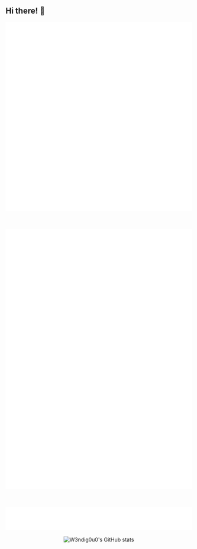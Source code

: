 ## Hi there! 👋
  
<div align="center" float="left" >  

  <div>

![Metrics](https://github.com/W3ndig0u0/W3ndig0u0/blob/main/metrics.svg)

  </div>
  
  </br>
  
  <div>
  
![Metrics](https://github.com/W3ndig0u0/W3ndig0u0/blob/main/metrics.personal.anilist.svg)

  </div>
  
</div>

  
  </br>
  
  
<div align="center" float="left">  

  
  
  <div>

![Metrics](https://github.com/W3ndig0u0/W3ndig0u0/blob/main/metrics.personal.achievements.svg)

  </div>
  
  <div>

![W3ndig0u0's GitHub stats](https://github-readme-stats.vercel.app/api?username=W3ndig0u0&show_icons=true&theme=dracula&align="center)

  </div>
  
</div>

